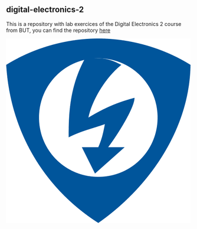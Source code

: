 ## digital-electronics-2
This is a repository with lab exercices of the Digital Electronics 2 course from BUT, you can find the repository [here](https://github.com/tomas-fryza/digital-electronics-2)

![](https://github.com/galahadn4/digital-electronics-2/blob/main/twitter.png)


